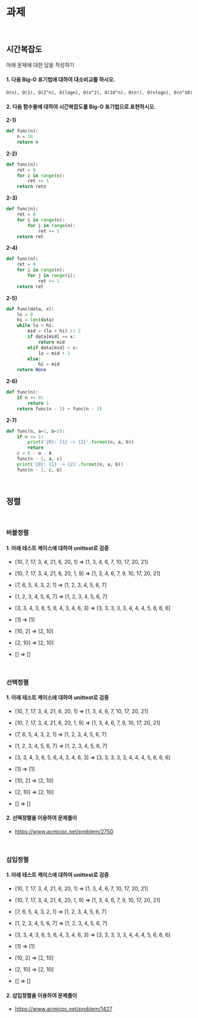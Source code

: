 # 과제

<br>

## 시간복잡도 

아래 문제에 대한 답을 작성하기

#### 1. 다음 Big-O 표기법에 대하여 대소비교를 하시오. 

```
O(n), O(1), O(2^n), O(logn), O(n^2), O(10^n), O(n!), O(nlogn), O(n^10)
```

#### 2. 다음 함수들에 대하여 시간복잡도를 Big-O 표기법으로 표현하시오.

**2-1)**

```python
def func(n):
    n = 10
    return n
```

**2-2)**

```python
def func(n):
    ret = 0
    for i in range(n):
        ret += 1
    return retn
```

**2-3)**

```python
def func(n):
    ret = 0
    for i in range(n):
        for j in range(n):
            ret += 1
    return ret
```

**2-4)**

```python
def func(n):
    ret = 0
    for i in range(n):
        for j in range(i):
            ret += 1
    return ret
```

**2-5)**

```python
def func(data, x):
    lo = 0
    hi = len(data)
    while lo < hi:
        mid = (lo + hi) // 2
        if data[mid] == x:
            return mid
        elif data[mid] < x:
            lo = mid + 1
        else:
            hi = mid
    return None
```

**2-6)**

```python
def func(n):
    if n <= 0:
        return 1
    return func(n - 1) + func(n - 1)
```

**2-7)**

```python
def func(n, a=1, b=2):
    if n <= 1:
        print('{0}: {1} -> {2}'.format(n, a, b))
        return
    c = 6 - a - b
    func(n - 1, a, c)
    print('{0}: {1} -> {2}'.format(n, a, b))
    func(n - 1, c, b)
```

<br>

## 정렬

<br>

### 버블정렬

#### 1. 아래 테스트 케이스에 대하여 unittest로 검증

* [10, 7, 17, 3, 4, 21, 6, 20, 1] => [1, 3, 4, 6, 7, 10, 17, 20, 21]

* [10, 7, 17, 3, 4, 21, 6, 20, 1, 9] => [1, 3, 4, 6, 7, 9, 10, 17, 20, 21]

* [7, 6, 5, 4, 3, 2, 1] => [1, 2, 3, 4, 5, 6, 7]

* [1, 2, 3, 4, 5, 6, 7] => [1, 2, 3, 4, 5, 6, 7]

* [3, 3, 4, 3, 6, 5, 6, 4, 3, 4, 6, 3] => [3, 3, 3, 3, 3, 4, 4, 4, 5, 6, 6, 6]

* [1] => [1]

* [10, 2] => [2, 10]

* [2, 10] => [2, 10]

* [] => []

<br>

### 선택정렬

#### 1. 아래 테스트 케이스에 대하여 unittest로 검증

* [10, 7, 17, 3, 4, 21, 6, 20, 1] => [1, 3, 4, 6, 7, 10, 17, 20, 21]

* [10, 7, 17, 3, 4, 21, 6, 20, 1, 9] => [1, 3, 4, 6, 7, 9, 10, 17, 20, 21]

* [7, 6, 5, 4, 3, 2, 1] => [1, 2, 3, 4, 5, 6, 7]

* [1, 2, 3, 4, 5, 6, 7] => [1, 2, 3, 4, 5, 6, 7]

* [3, 3, 4, 3, 6, 5, 6, 4, 3, 4, 6, 3] => [3, 3, 3, 3, 3, 4, 4, 4, 5, 6, 6, 6]

* [1] => [1]

* [10, 2] => [2, 10]

* [2, 10] => [2, 10]

* [] => []

#### 2. 선택정렬을 이용하여 문제풀이

* https://www.acmicpc.net/problem/2750

<br>

### 삽입정렬

#### 1. 아래 테스트 케이스에 대하여 unittest로 검증

* [10, 7, 17, 3, 4, 21, 6, 20, 1] => [1, 3, 4, 6, 7, 10, 17, 20, 21]

* [10, 7, 17, 3, 4, 21, 6, 20, 1, 9] => [1, 3, 4, 6, 7, 9, 10, 17, 20, 21]

* [7, 6, 5, 4, 3, 2, 1] => [1, 2, 3, 4, 5, 6, 7]

* [1, 2, 3, 4, 5, 6, 7] => [1, 2, 3, 4, 5, 6, 7]

* [3, 3, 4, 3, 6, 5, 6, 4, 3, 4, 6, 3] => [3, 3, 3, 3, 3, 4, 4, 4, 5, 6, 6, 6]

* [1] => [1]

* [10, 2] => [2, 10]

* [2, 10] => [2, 10]

* [] => []

#### 2. 삽입정렬을 이용하여 문제풀이

* https://www.acmicpc.net/problem/1427

<br>
